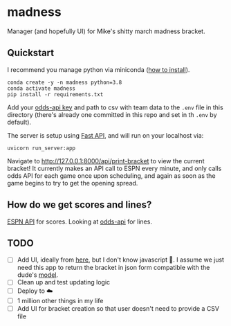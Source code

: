 # madness
Manager (and hopefully UI) for Mike's shitty march madness bracket.

## Quickstart
I recommend you manage python via miniconda ([how to install](https://docs.anaconda.com/free/miniconda/#quick-command-line-install)). 
```
conda create -y -n madness python=3.8
conda activate madness
pip install -r requirements.txt
```

Add your [odds-api key](https://the-odds-api.com/#get-access) and path to csv with team data to the `.env` file in this directory (there's already one committed in this repo and set in th `.env` by default).

The server is setup using [Fast API](https://fastapi.tiangolo.com/#run-it), and will run on your localhost via:
```
uvicorn run_server:app
```

Navigate to http://127.0.0.1:8000/api/print-bracket to view the current bracket! It currently makes an API call to ESPN every minute, and only calls odds API for each game once upon scheduling, and again as soon as the game begins to try to get the opening spread.


## How do we get scores and lines?
[ESPN API](https://github.com/pseudo-r/Public-ESPN-API) for scores. Looking at [odds-api](https://the-odds-api.com/) for lines.


## TODO
- [ ] Add UI, ideally from [here](https://github.com/Drarig29/brackets-viewer.js?tab=readme-ov-file), but I don't know javascript 🤡. I assume we just need this app to return the bracket in json form compatible with the dude's [model](https://github.com/Drarig29/brackets-model).
- [ ] Clean up and test updating logic
- [ ] Deploy to ☁️
- [ ] 1 million other things in my life
- [ ] Add UI for bracket creation so that user doesn't need to provide a CSV file
